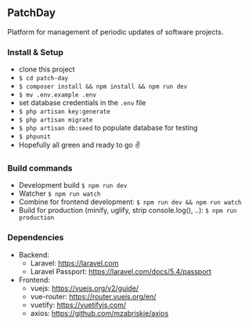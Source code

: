 ## PatchDay

Platform for management of periodic updates of software projects.

### Install & Setup
- clone this project
- `$ cd patch-day`
- `$ composer install && npm install && npm run dev`
- `$ mv .env.example .env`
- set database credentials in the `.env` file
- `$ php artisan key:generate`
- `$ php artisan migrate`
- `$ php artisan db:seed` to populate database for testing
- `$ phpunit`
- Hopefully all green and ready to go :v:

### Build commands
- Development build `$ npm run dev`
- Watcher `$ npm run watch`
- Combine for frontend development: `$ npm run dev && npm run watch`
- Build for production (minify, uglify, strip console.log(), ..): `$ npm run 
production`

### Dependencies

- Backend:
    - Laravel: https://laravel.com
    - Laravel Passport: https://laravel.com/docs/5.4/passport
- Frontend:
    - vuejs: https://vuejs.org/v2/guide/
    - vue-router: https://router.vuejs.org/en/
    - vuetify: https://vuetifyjs.com/
    - axios: https://github.com/mzabriskie/axios